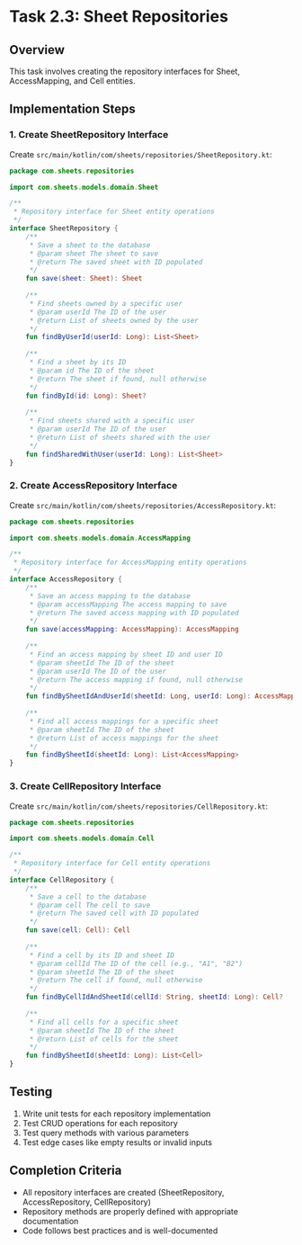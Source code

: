 # Task 2.3: Sheet Repositories

## Overview
This task involves creating the repository interfaces for Sheet, AccessMapping, and Cell entities.

## Implementation Steps

### 1. Create SheetRepository Interface
Create `src/main/kotlin/com/sheets/repositories/SheetRepository.kt`:

```kotlin
package com.sheets.repositories

import com.sheets.models.domain.Sheet

/**
 * Repository interface for Sheet entity operations
 */
interface SheetRepository {
    /**
     * Save a sheet to the database
     * @param sheet The sheet to save
     * @return The saved sheet with ID populated
     */
    fun save(sheet: Sheet): Sheet
    
    /**
     * Find sheets owned by a specific user
     * @param userId The ID of the user
     * @return List of sheets owned by the user
     */
    fun findByUserId(userId: Long): List<Sheet>
    
    /**
     * Find a sheet by its ID
     * @param id The ID of the sheet
     * @return The sheet if found, null otherwise
     */
    fun findById(id: Long): Sheet?
    
    /**
     * Find sheets shared with a specific user
     * @param userId The ID of the user
     * @return List of sheets shared with the user
     */
    fun findSharedWithUser(userId: Long): List<Sheet>
}
```

### 2. Create AccessRepository Interface
Create `src/main/kotlin/com/sheets/repositories/AccessRepository.kt`:

```kotlin
package com.sheets.repositories

import com.sheets.models.domain.AccessMapping

/**
 * Repository interface for AccessMapping entity operations
 */
interface AccessRepository {
    /**
     * Save an access mapping to the database
     * @param accessMapping The access mapping to save
     * @return The saved access mapping with ID populated
     */
    fun save(accessMapping: AccessMapping): AccessMapping
    
    /**
     * Find an access mapping by sheet ID and user ID
     * @param sheetId The ID of the sheet
     * @param userId The ID of the user
     * @return The access mapping if found, null otherwise
     */
    fun findBySheetIdAndUserId(sheetId: Long, userId: Long): AccessMapping?
    
    /**
     * Find all access mappings for a specific sheet
     * @param sheetId The ID of the sheet
     * @return List of access mappings for the sheet
     */
    fun findBySheetId(sheetId: Long): List<AccessMapping>
}
```

### 3. Create CellRepository Interface
Create `src/main/kotlin/com/sheets/repositories/CellRepository.kt`:

```kotlin
package com.sheets.repositories

import com.sheets.models.domain.Cell

/**
 * Repository interface for Cell entity operations
 */
interface CellRepository {
    /**
     * Save a cell to the database
     * @param cell The cell to save
     * @return The saved cell with ID populated
     */
    fun save(cell: Cell): Cell
    
    /**
     * Find a cell by its ID and sheet ID
     * @param cellId The ID of the cell (e.g., "A1", "B2")
     * @param sheetId The ID of the sheet
     * @return The cell if found, null otherwise
     */
    fun findByCellIdAndSheetId(cellId: String, sheetId: Long): Cell?
    
    /**
     * Find all cells for a specific sheet
     * @param sheetId The ID of the sheet
     * @return List of cells for the sheet
     */
    fun findBySheetId(sheetId: Long): List<Cell>
}
```

## Testing
1. Write unit tests for each repository implementation
2. Test CRUD operations for each repository
3. Test query methods with various parameters
4. Test edge cases like empty results or invalid inputs

## Completion Criteria
- All repository interfaces are created (SheetRepository, AccessRepository, CellRepository)
- Repository methods are properly defined with appropriate documentation
- Code follows best practices and is well-documented
